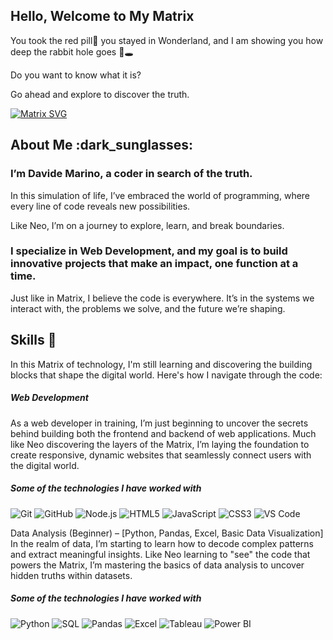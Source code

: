## Hello, Welcome to My Matrix
You took the red pill🔴 you stayed in Wonderland, and I am showing you how deep the rabbit hole goes 🐇🕳️

Do you want to know what it is?

Go ahead and explore to discover the truth.


[![Matrix SVG](https://raw.githubusercontent.com/rodrigograca31/rodrigograca31/master/matrix.svg)](https://www.youtube.com/watch?v=SDkAGkd4NLc)

<h2> About Me :dark_sunglasses: </h2>

<h3> I’m Davide Marino, a coder in search of the truth. </h3>

In this simulation of life, I’ve embraced the world of programming, where every line of code reveals new possibilities.

Like Neo, I’m on a journey to explore, learn, and break boundaries.

<h3>I specialize in Web Development, and my goal is to build innovative projects that make an impact, one function at a time.</h3>

Just like in Matrix, I believe the code is everywhere. It’s in the systems we interact with, the problems we solve, and the future we’re shaping.

<h2> Skills 🔧 </h2>

In this Matrix of technology, I'm still learning and discovering the building blocks that shape the digital world. Here's how I navigate through the code:

##### Web Development 
As a web developer in training, I’m just beginning to uncover the secrets behind building both the frontend and backend of web applications. Much like Neo discovering the layers of the Matrix, I’m laying the foundation to create responsive, dynamic websites that seamlessly connect users with the digital world.

##### Some of the technologies I have worked with
![Git](https://img.shields.io/badge/-Git-222222?style=flat&logo=git&logoColor=F05032)
![GitHub](https://img.shields.io/badge/-GitHub-222222?style=flat&logo=github&logoColor=181717)
![Node.js](https://img.shields.io/badge/-Node.js-222222?style=flat&logo=node.js&logoColor=339933)
![HTML5](https://img.shields.io/badge/-HTML5-000000?style=flat&logo=html5)
![JavaScript](https://img.shields.io/badge/-JavaScript-000000?style=flat&logo=javascript)
![CSS3](https://img.shields.io/badge/-CSS3-%231572B6?style=flat-square&logo=css3)
![VS Code](http://img.shields.io/badge/-VS%20Code-007ACC?style=flat-square&logo=visual-studio-code&logoColor=ffffff)

Data Analysis (Beginner) – [Python, Pandas, Excel, Basic Data Visualization]
In the realm of data, I’m starting to learn how to decode complex patterns and extract meaningful insights. Like Neo learning to "see" the code that powers the Matrix, I’m mastering the basics of data analysis to uncover hidden truths within datasets.

##### Some of the technologies I have worked with
![Python](https://img.shields.io/badge/-Python-000000?style=flat&logo=python)
![SQL](https://img.shields.io/badge/-SQL-000000?style=flat&logo=postgresql)
![Pandas](https://img.shields.io/badge/-Pandas-150458?style=flat&logo=pandas)
![Excel](https://img.shields.io/badge/-Excel-217346?style=flat&logo=microsoft-excel)
![Tableau](https://img.shields.io/badge/-Tableau-E97627?style=flat&logo=tableau)
![Power BI](https://img.shields.io/badge/-Power%20BI-F2C811?style=flat&logo=powerbi)
